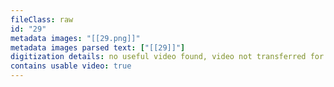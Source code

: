 ```yaml
---
fileClass: raw
id: "29"
metadata images: "[[29.png]]"
metadata images parsed text: ["[[29]]"]
digitization details: no useful video found, video not transferred for parsing
contains usable video: true
---
```

